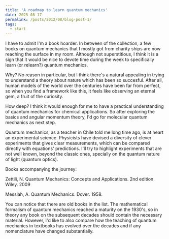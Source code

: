 ```yaml
---
title: 'A roadmap to learn quantum mechanics'
date: 2025-08-17
permalink: /posts/2012/08/blog-post-1/
tags:
  - start
---
```


I have to admit I'm a book hoarder. In between of the collection, a few books on quantum mechanics that I mostly got from charity ships are now reaching the surface in my room. Although not superstitious, I think it is a sign that it would be nice to devote time during the week to specifically learn (or relearn?) quantum mechanics.

Why? No reason in particular, but I think there's a natural appealing in trying to understand a theory about nature which has been so succesful. After all, human models of the world over the centuries have been far from perfect, so when you find a framework like this, it feels like observing an eternal gem, a fruit of the curiosity.

How deep? I think it would enough for me to have a practical understanding of quantum mechanics for chemical applications. So after exploring the basics and angular momentum theory, I'd go for molecular quantum mechanics as next step.

Quantum mechanics, as a teacher in Chile told me long time ago, is at heart an experimental science. Physicists have devised a diversity of clever experiments that gives clear measurements, which can be compared directly with equations' predictions. I'll try to highlight experiments that are not well known, beyond the classic ones, specially on the quantum nature of light (quantum optics).

Books accompanying the journey:

Zettili, N. Quantum Mechanics: Concepts and Applications. 2nd edition. Wiley. 2009

Messiah, A. Quantum Mechanics. Dover. 1958.

You can notice that there are old books in the list. The mathematical formalism of quantum mechanics reached a maturity on the 1930's, so in theory any book on the subsequent decades should contain the necessary material. However, I'd like to also compare how the teaching of quantum mechanics in textbooks has evolved over the decades and if any nomenclature have changed substantially.
